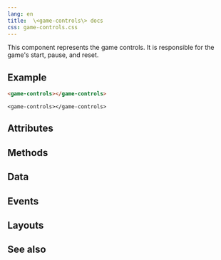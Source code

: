 ```yaml
---
lang: en
title:  \<game-controls\> docs
css: game-controls.css
---
```


<main>

This component represents the game controls. It is responsible for the game's start, pause, and reset.

## Example

```html
<game-controls></game-controls>
```

```{=html}
<game-controls></game-controls>
```

## Attributes

## Methods

## Data

## Events

## Layouts

## See also

</main>

<script type="module">
import {GameControls} from './GameControls.js'

window.gameControls = document.querySelector('game-controls')
</script>
